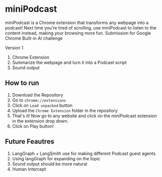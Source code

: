 # miniPodcast
miniPodcast is a Chrome extension that transforms any webpage into a podcast! Next time you're tired of scrolling, use miniPodcast to listen to the content instead, making your browsing more fun.
Submission for Google Chrome Built-in AI challenge 

Version 1
1. Chrome Extension
2. Summarize the webpage and turn it into a Podcast script
3. Sound output

## How to run
1. Download the Repository   
2. Go to `chrome://extensions`
3. Click on `Load unpacked` button
4. Upload the `Chrome Extension` folder in the repository
5. That's it! Now go to any website and click on the miniPodcast extension in the extension drop down.
6. Click on Play button!


## Future Feautres
1. LangGraph + LangSmith use for making different Podcast guest agents
2. Using langGraph for expanding on the topic
3. Sound output should be more natural
4. Human Intercept
